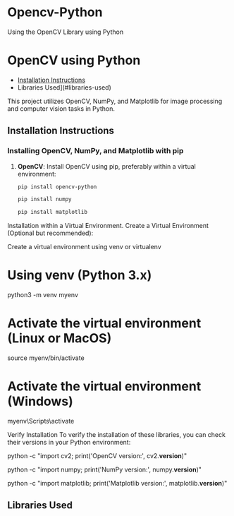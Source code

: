 # Opencv-Python
Using the OpenCV Library using Python 
# OpenCV using Python
- [Installation Instructions](#installation-instructions)
- Libraries Used](#libraries-used)

This project utilizes OpenCV, NumPy, and Matplotlib for image processing and computer vision tasks in Python.

## Installation Instructions

### Installing OpenCV, NumPy, and Matplotlib with pip

1. **OpenCV**: Install OpenCV using pip, preferably within a virtual environment:
   ```bash
   pip install opencv-python

   pip install numpy

   pip install matplotlib

 Installation within a Virtual Environment. Create a Virtual Environment (Optional but recommended):

Create a virtual environment using venv or virtualenv

# Using venv (Python 3.x)
python3 -m venv myenv

# Activate the virtual environment (Linux or MacOS)
source myenv/bin/activate

# Activate the virtual environment (Windows)
myenv\Scripts\activate

Verify Installation
To verify the installation of these libraries, you can check their versions in your Python environment:

python -c "import cv2; print('OpenCV version:', cv2.__version__)"

python -c "import numpy; print('NumPy version:', numpy.__version__)"

python -c "import matplotlib; print('Matplotlib version:', matplotlib.__version__)"

## Libraries Used 
